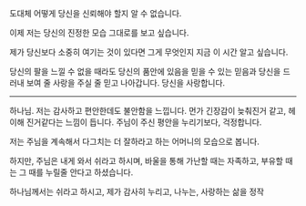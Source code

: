 도대체 어떻게 당신을 신뢰해야 할지 알 수 없습니다.

이제 저는 당신의 진정한 모습 그대로를 보고 싶습니다.

제가 당신보다 소중히 여기는 것이 있다면 그게 무엇인지 지금 이 시간 알고 싶습니다.

당신의 팔을 느낄 수 없을 때라도 당신의 품안에 있음을 믿을 수 있는 믿음과 당신을 드러내 보여 줄 사랑을 주실 줄 믿고 나아갑니다. 당신을 사랑합니다.

---
하나님. 저는 감사하고 편안한데도 불안함을 느낍니다. 먼가 긴장감이 늦춰진거 같고, 헤이해 진거같다는 느낌이 듭니다.
주님이 주신 평안을 누리기보다, 걱정합니다.

저는 주님을 계속해서 다그치는 더 잘하라고 하는 어머니의 모습으로 봅니다.

하지만, 주님은 내게 와서 쉬라고 하시며, 바울을 통해 가난할 때는 자족하고, 부유할 때는 그 때를 누릴줄 안다고 하셨습니다.

하나님께서는 쉬라고 하시고, 제가 감사히 누리고, 나누는, 사랑하는 삶을 정작 